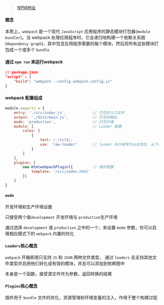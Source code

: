 > [NPM地址](https://www.npmjs.com/products/teams?utm_source=adwords&utm_medium=ppc&utm_campaign=npmTeams2019Q2&utm_content=site&gclid=EAIaIQobChMIw-fbptrp5wIV2aiWCh1LjQPzEAAYASAAEgLm4fD_BwE)

#### 概念
本质上，`webpack` 是一个现代 `JavaScript` 应用程序的静态模块打包器(`module bundler`)。当 webpack 处理应用程序时，它会递归地构建一个依赖关系图(`dependency graph`)，其中包含应用程序需要的每个模块，然后将所有这些模块打包成一个或多个 `bundle`

#### 通过 `npm run` 来运行webpack
``` json
// package.json
"script" : {
    "build": "webpack --config webpack.config.js"
}

```
#### webpack 配置组成
``` js
module.exports = {
    entry: './src/index.js',            // 打包的入口文件
    output: './dist/main.js',           // 打包的输出
    mode: 'production',                 // 打包环境
    module: [                           // Loader 配置
        rules: [
            {
                test: /.\txt$/,
                use: 'raw-loader'       // loader 执行顺序为从右到左，从下倒上
            }
        ]
    ],
    plugins: [
        new HtmlwebpackPlugin({         // 插件配置
            template: '/src/index.html'
        })
    ]
}
```
#### `mode`
开发环境和生产环境设置

只接受两个值`development` 开发环境与 `production`生产环境

通过选择 `development` 或 `production` 之中的一个，来设置 `mode` 参数，你可以启用相应模式下的 `webpack` 内置的优化

#### `Loaders`核心概念
`webpack` 开箱即用只支持 `JS` 和 `JSON` 两种文件类型， 通过 `loaders` 去支持其他文件类型并且把他们转化成有效的模块，并且可以添加到依赖图中

本身是一个函数，接受源文件作为参数，返回转换的结果

#### `Plugins`核心概念
插件用于 `bundle` 文件的优化，资源管理和环境变量的注入，作用于整个构建过程